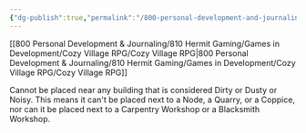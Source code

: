 ```yaml
---
{"dg-publish":true,"permalink":"/800-personal-development-and-journaling/810-hermit-gaming/games-in-development/cozy-village-rpg/that-s-enough-books-library/"}
---
```



[[800 Personal Development & Journaling/810 Hermit Gaming/Games in Development/Cozy Village RPG/Cozy Village RPG\|800 Personal Development & Journaling/810 Hermit Gaming/Games in Development/Cozy Village RPG/Cozy Village RPG]]

Cannot be placed near any building that is considered Dirty or Dusty or Noisy.  This means it can't be placed next to a Node, a Quarry, or a Coppice, nor can it be placed next to a Carpentry Workshop or a Blacksmith Workshop.